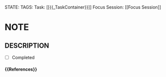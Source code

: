 STATE: 
TAGS: 
Task: [[{{_TaskContainer}}]]
Focus Session: [[Focus Session]]
# NOTE

## DESCRIPTION

- [ ] Completed
#### {{References}}